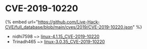 # CVE-2019-10220
{% embed url="https://github.com/Live-Hack-CVE/full_database/blob/main/cves/2019/CVE-2019-10220.json" %}

* nidhi7598 ~> [linux-4.1.15_CVE-2019-10220](https://www.alice-snow.ru/2019/database/cve-2019-10220/linux-4.1.15_cve-2019-10220-nidhi7598)
* Trinadh465 ~> [linux-3.0.35_CVE-2019-10220](https://www.alice-snow.ru/2019/database/cve-2019-10220/linux-3.0.35_cve-2019-10220-trinadh465)
